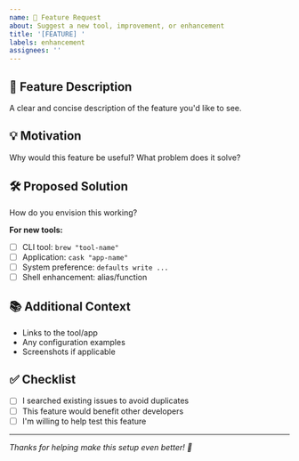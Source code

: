 ```yaml
---
name: 🚀 Feature Request
about: Suggest a new tool, improvement, or enhancement
title: '[FEATURE] '
labels: enhancement
assignees: ''
---
```


## 🎯 Feature Description
A clear and concise description of the feature you'd like to see.

## 💡 Motivation
Why would this feature be useful? What problem does it solve?

## 🛠️ Proposed Solution
How do you envision this working?

**For new tools:**
- [ ] CLI tool: `brew "tool-name"`
- [ ] Application: `cask "app-name"`  
- [ ] System preference: `defaults write ...`
- [ ] Shell enhancement: alias/function

## 📚 Additional Context
- Links to the tool/app
- Any configuration examples
- Screenshots if applicable

## ✅ Checklist
- [ ] I searched existing issues to avoid duplicates
- [ ] This feature would benefit other developers
- [ ] I'm willing to help test this feature

---
*Thanks for helping make this setup even better! 🚀*
